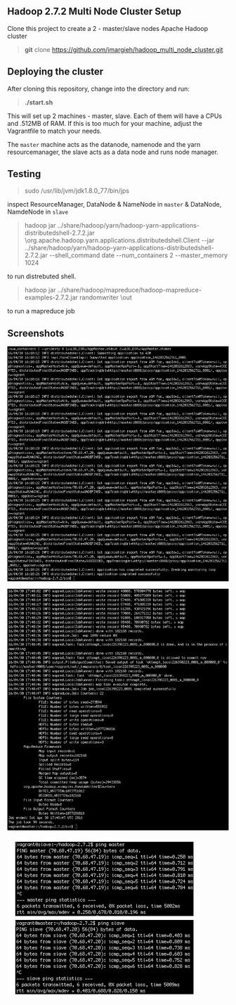
Hadoop 2.7.2 Multi Node Cluster Setup
-------------
Clone this project to create a 2 - master/slave nodes Apache Hadoop cluster
> **git** clone https://github.com/jmargieh/hadoop_multi_node_cluster.git

Deploying the cluster
-------------
After cloning this repository, change into the directory and run:
> **./start.sh**

This will set up 2 machines - master, slave. Each of them will have a CPUs and .512MB of RAM. If this is too much for your machine, adjust the Vagrantfile to match your needs.

The `master` machine acts as the datanode, namenode and the yarn resourcemanager, the slave acts as a data node and runs node manager.


Testing
-------------

> sudo /usr/lib/jvm/jdk1.8.0_77/bin/jps

inspect ResourceManager, DataNode & NameNode in `master` & DataNode, NamdeNode in `slave`


> hadoop jar ../share/hadoop/yarn/hadoop-yarn-applications-distributedshell-2.7.2.jar \org.apache.hadoop.yarn.applications.distributedshell.Client \--jar ../share/hadoop/yarn/hadoop-yarn-applications-distributedshell-2.7.2.jar \--shell_command date --num_containers 2 --master_memory 1024

to run distrebuted shell.

> hadoop jar ../share/hadoop/mapreduce/hadoop-mapreduce-examples-2.7.2.jar randomwriter \out

to run a mapreduce job


Screenshots
-------------
![distributed shell output](https://raw.githubusercontent.com/jmargieh/hadoop_multi_node_cluster/master/distributed-shell-succeed.png)

![mapreduce output](https://raw.githubusercontent.com/jmargieh/hadoop_multi_node_cluster/master/randomwriter-mapreduce-success.png)

![master slave communication](https://raw.githubusercontent.com/jmargieh/hadoop_multi_node_cluster/master/master-slave-comunication.png)
